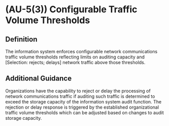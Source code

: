
# (AU-5(3)) Configurable Traffic Volume Thresholds

## Definition

The information system enforces configurable network communications traffic volume thresholds reflecting limits on auditing capacity and [Selection: rejects; delays] network traffic above those thresholds.

## Additional Guidance

Organizations have the capability to reject or delay the processing of network communications traffic if auditing such traffic is determined to exceed the storage capacity of the information system audit function. The rejection or delay response is triggered by the established organizational traffic volume thresholds which can be adjusted based on changes to audit storage capacity.

